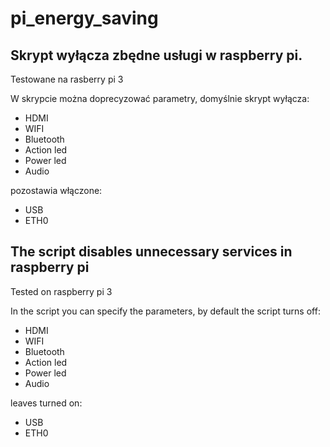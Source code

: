 # pi_energy_saving

## Skrypt wyłącza zbędne usługi w raspberry pi.

Testowane na rasberry pi 3

W skrypcie można doprecyzować parametry, domyślnie skrypt wyłącza:
* HDMI
* WIFI
* Bluetooth
* Action led
* Power led
* Audio

pozostawia włączone: 
* USB
* ETH0

## The script disables unnecessary services in raspberry pi 

Tested on raspberry pi 3

In the script you can specify the parameters, by default the script turns off:
* HDMI
* WIFI
* Bluetooth
* Action led
* Power led
* Audio

leaves turned on:
* USB
* ETH0 
